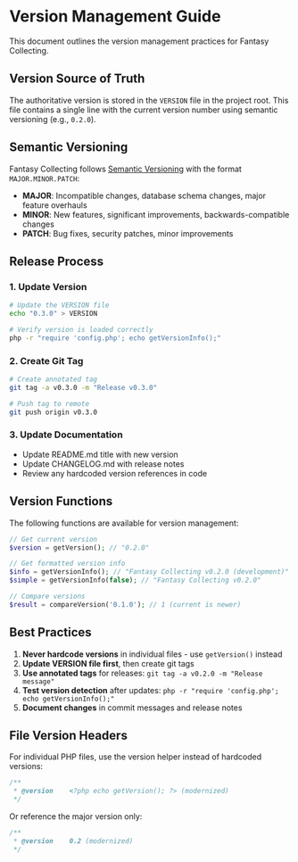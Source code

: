 # Version Management Guide

This document outlines the version management practices for Fantasy Collecting.

## Version Source of Truth

The authoritative version is stored in the `VERSION` file in the project root. This file contains a single line with the current version number using semantic versioning (e.g., `0.2.0`).

## Semantic Versioning

Fantasy Collecting follows [Semantic Versioning](https://semver.org/) with the format `MAJOR.MINOR.PATCH`:

- **MAJOR**: Incompatible changes, database schema changes, major feature overhauls
- **MINOR**: New features, significant improvements, backwards-compatible changes  
- **PATCH**: Bug fixes, security patches, minor improvements

## Release Process

### 1. Update Version
```bash
# Update the VERSION file
echo "0.3.0" > VERSION

# Verify version is loaded correctly
php -r "require 'config.php'; echo getVersionInfo();"
```

### 2. Create Git Tag
```bash
# Create annotated tag
git tag -a v0.3.0 -m "Release v0.3.0"

# Push tag to remote
git push origin v0.3.0
```

### 3. Update Documentation
- Update README.md title with new version
- Update CHANGELOG.md with release notes
- Review any hardcoded version references in code

## Version Functions

The following functions are available for version management:

```php
// Get current version
$version = getVersion(); // "0.2.0"

// Get formatted version info
$info = getVersionInfo(); // "Fantasy Collecting v0.2.0 (development)"
$simple = getVersionInfo(false); // "Fantasy Collecting v0.2.0"

// Compare versions
$result = compareVersion('0.1.0'); // 1 (current is newer)
```

## Best Practices

1. **Never hardcode versions** in individual files - use `getVersion()` instead
2. **Update VERSION file first**, then create git tags
3. **Use annotated tags** for releases: `git tag -a v0.2.0 -m "Release message"`
4. **Test version detection** after updates: `php -r "require 'config.php'; echo getVersionInfo();"`
5. **Document changes** in commit messages and release notes

## File Version Headers

For individual PHP files, use the version helper instead of hardcoded versions:

```php
/**
 * @version    <?php echo getVersion(); ?> (modernized)
 */
```

Or reference the major version only:
```php
/**
 * @version    0.2 (modernized)
 */
```